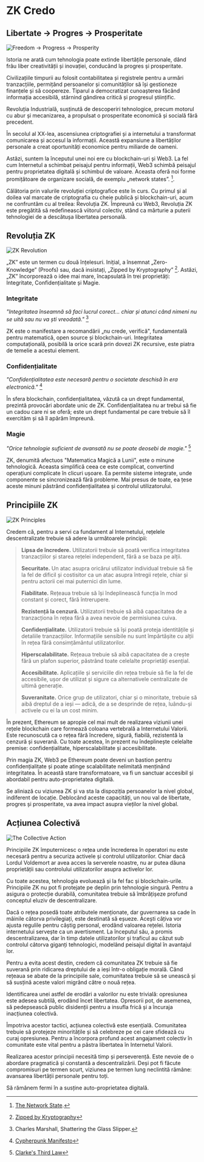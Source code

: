 # ZK Credo

## Libertate → Progres → Prosperitate

![Freedom → Progress → Prosperity](freedom-progress-prosperity.jpeg)

Istoria ne arată cum tehnologia poate extinde libertățile personale, dând frâu liber creativității și inovației, conducând la progres și prosperitate.

Civilizațiile timpurii au folosit contabilitatea și registrele pentru a urmări tranzacțiile, permițând persoanelor și comunităților să își gestioneze finanțele și să coopereze. Tiparul a democratizat cunoașterea făcând informația accesibilă, stârnind gândirea critică și progresul științific.

Revoluția Industrială, susținută de descoperiri tehnologice, precum motorul cu abur și mecanizarea, a propulsat o prosperitate economică și socială fără precedent.

În secolul al XX-lea, ascensiunea criptografiei și a internetului a transformat comunicarea și accesul la informații. Această expansiune a libertăților personale a creat oportunități economice pentru miliarde de oameni.

Astăzi, suntem la începutul unei noi ere cu blockchain-uri și Web3. La fel cum Internetul a schimbat peisajul pentru informații, Web3 schimbă peisajul pentru proprietatea digitală și schimbul de valoare. Aceasta oferă noi forme promițătoare de organizare socială, de exemplu „network states”. [^1].

Călătoria prin valurile revoluției criptografice este în curs. Cu primul și al doilea val marcate de criptografia cu cheie publică și blockchain-uri, acum ne confruntăm cu al treilea: Revoluția ZK. Împreună cu Web3, Revoluția ZK este pregătită să redefinească viitorul colectiv, stând ca mărturie a puterii tehnologiei de a descătușa libertatea personală.

## Revoluția ZK

![ZK Revolution](zk-revolution.jpeg)

„ZK” este un termen cu două înțelesuri. Inițial, a însemnat „Zero-Knowledge” (Proofs) sau, dacă insistați, „Zipped by Kryptography” [^2]. Astăzi, „ZK” încorporează o idee mai mare, încapsulată în trei proprietăți: Integritate, Confidențialitate și Magie.

### Integritate

*"Integritatea înseamnă să faci lucrul corect... chiar și atunci când nimeni nu se uită sau nu va ști vreodată."* [^3]

ZK este o manifestare a recomandării „nu crede, verifică", fundamentală pentru matematică, open source și blockchain-uri. Integritatea computațională, posibilă la orice scară prin dovezi ZK recursive, este piatra de temelie a acestui element.

### Confidențialitate

*"Confidențialitatea este necesară pentru o societate deschisă în era electronică."* [^4]

În sfera blockchain, confidențialitatea, văzută ca un drept fundamental, prezintă provocări abordate unic de ZK. Confidențialitatea nu ar trebui să fie un cadou care ni se oferă; este un drept fundamental pe care trebuie să îl exercităm și să îl apărăm împreună.

### Magie
*"Orice tehnologie suficient de avansată nu se poate deosebi de magie."* [^5]

ZK, denumită afectuos "Matematica Magică a Lunii", este o minune tehnologică. Aceasta simplifică ceea ce este complicat, convertind operațiuni complicate în clicuri ușoare. Ea permite sisteme integrate, unde componente se sincronizează fără probleme. Mai presus de toate, ea țese aceste minuni păstrând confidențialitatea și controlul utilizatorului.

## Principiile ZK

![ZK Principles](zk-principles.jpeg)

Credem că, pentru a servi ca fundament al Internetului, rețelele descentralizate trebuie să adere la următoarele principii:

> **Lipsa de încredere.** Utilizatorii trebuie să poată verifica integritatea tranzacțiilor și starea rețelei independent, fără a se baza pe alții.
> 
> **Securitate.** Un atac asupra oricărui utilizator individual trebuie să fie la fel de dificil și costisitor ca un atac asupra întregii rețele, chiar și pentru actorii cei mai puternici din lume.
> 
> **Fiabilitate.** Rețeaua trebuie să își îndeplinească funcția în mod constant și corect, fără întrerupere.
> 
> **Rezistență la cenzură.** Utilizatorii trebuie să aibă capacitatea de a tranzacționa în rețea fără a avea nevoie de permisiunea cuiva.
> 
> **Confidențialitate.** Utilizatorii trebuie să își poată proteja identitățile și detaliile tranzacțiilor. Informațiile sensibile nu sunt împărtășite cu alții în rețea fără consimțământul utilizatorilor.
> 
> **Hiperscalabilitate.** Rețeaua trebuie să aibă capacitatea de a crește fără un plafon superior, păstrând toate celelalte proprietăți esențial.
> 
> **Accesibilitate.** Aplicațiile și serviciile din rețea trebuie să fie la fel de accesibile, ușor de utilizat și sigure ca alternativele centralizate de ultimă generație.
> 
> **Suveranitate.** Orice grup de utilizatori, chiar și o minoritate, trebuie să aibă dreptul de a ieși — adică, de a se desprinde de rețea, luându-și activele cu ei la un cost minim.

În prezent, Ethereum se apropie cel mai mult de realizarea viziunii unei rețele blockchain care formează coloana vertebrală a Internetului Valorii. Este recunoscută ca o rețea fără încredere, sigură, fiabilă, rezistentă la cenzură și suverană. Cu toate acestea, în prezent nu îndeplinește celelalte premise: confidențialitate, hiperscalabilitate și accesibilitate.

Prin magia ZK, Web3 pe Ethereum poate deveni un bastion pentru confidențialitate și poate atinge scalabilitate nelimitată menținând integritatea. În această stare transformatoare, va fi un sanctuar accesibil și abordabil pentru auto-proprietatea digitală.

Se aliniază cu viziunea ZK și va sta la dispoziția persoanelor la nivel global, indiferent de locație. Deblocând aceste capacități, un nou val de libertate, progres și prosperitate, va avea impact asupra vieților la nivel global.

## Acțiunea Colectivă

![The Collective Action](the-collective-action.jpeg)

Principiile ZK împuternicesc o rețea unde încrederea în operatori nu este necesară pentru a securiza activele și controlul utilizatorilor. Chiar dacă Lordul Voldemort ar avea acces la serverele noastre, nu ar putea dăuna proprietății sau controlului utilizatorilor asupra activelor lor.

Cu toate acestea, tehnologia evoluează și la fel fac și blockchain-urile. Principiile ZK nu pot fi protejate pe deplin prin tehnologie singură. Pentru a asigura o protecție durabilă, comunitatea trebuie să îmbrățișeze profund conceptul eluziv de descentralizare.

Dacă o rețea posedă toate atributele menționate, dar guvernarea sa cade în mâinile câtorva privilegiați, este destinată să eșueze. Acești câțiva vor ajusta regulile pentru câștig personal, erodând valoarea rețelei. Istoria internetului servește ca un avertisment. La începutul său, a promis descentralizarea, dar în timp datele utilizatorilor și traficul au căzut sub controlul câtorva giganți tehnologici, modelând peisajul digital în avantajul lor.

Pentru a evita acest destin, credem că comunitatea ZK trebuie să fie suverană prin ridicarea dreptului de a ieși într-o obligație morală. Când rețeaua se abate de la principiile sale, comunitatea trebuie să se unească și să susțină aceste valori migrând către o nouă rețea.

Identificarea unei astfel de erodări a valorilor nu este trivială: opresiunea este adesea subtilă, erodând încet libertatea. Opresorii pot, de asemenea, să pedepsească public disidenții pentru a insufla frică și a încuraja inacțiunea colectivă.

Împotriva acestor tactici, acțiunea colectivă este esențială. Comunitatea trebuie să protejeze minoritățile și să celebreze pe cei care sfidează cu curaj opresiunea. Pentru a încorpora profund acest angajament colectiv în comunitate este vital pentru a păstra libertatea în Internetul Valorii.

Realizarea acestor principii necesită timp și perseverență. Este nevoie de o abordare pragmatică și constantă a descentralizării. Deși pot fi făcute compromisuri pe termen scurt, viziunea pe termen lung neclintită rămâne: avansarea libertății personale pentru toți.

Să rămânem fermi în a susține auto-proprietatea digitală.

[^1]: [The Network State](https://thenetworkstate.com/the-network-state-in-one-sentence).
[^2]: [Zipped by Kryptography](https://twitter.com/vitalikbuterin/status/1309298689156866048)
[^3]: Charles Marshall, Shattering the Glass Slipper.
[^4]: [Cypherpunk Manifesto](https://nakamotoinstitute.org/static/docs/cypherpunk-manifesto.txt)
[^5]: [Clarke's Third Law](https://en.wikipedia.org/wiki/Clarke%27s_three_laws)
